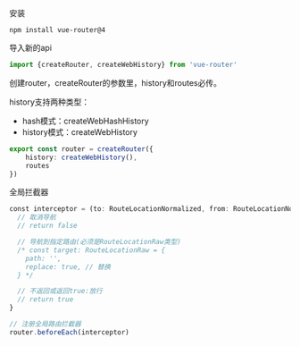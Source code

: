 安装

```shell
npm install vue-router@4
```



导入新的api

```typescript
import {createRouter, createWebHistory} from 'vue-router'
```



创建router，createRouter的参数里，history和routes必传。

history支持两种类型：

- hash模式：createWebHashHistory
- history模式：createWebHistory

```typescript
export const router = createRouter({  
    history: createWebHistory(),  
    routes 
})
```



全局拦截器

```typescript
const interceptor = (to: RouteLocationNormalized, from: RouteLocationNormalized) => {
  // 取消导航
  // return false

  // 导航到指定路由(必须是RouteLocationRaw类型)
  /* const target: RouteLocationRaw = {
    path: '',
    replace: true, // 替换
  } */

  // 不返回或返回true:放行
  // return true
}

// 注册全局路由拦截器
router.beforeEach(interceptor)
```

